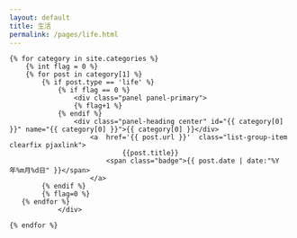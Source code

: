 ```yaml
---
layout: default
title: 生活
permalink: /pages/life.html
---
```

<div class="home">

	{% for category in site.categories %} 
		{% int flag = 0 %}
		{% for post in category[1] %}
			{% if post.type == 'life' %}
				{% if flag == 0 %}
					<div class="panel panel-primary">
					{% flag+1 %}
				{% endif %}
					<div class="panel-heading center" id="{{ category[0] }}" name="{{ category[0] }}">{{ category[0] }}</div>
						<a  href='{{ post.url }}'  class="list-group-item clearfix pjaxlink">
								{{post.title}}
				            <span class="badge">{{ post.date | date:"%Y年%m月%d日" }}</span>
				        </a>
			{% endif %} 
			{% flag=0 %}
	   {% endfor %}
				</div>
				
	{% endfor %}
	
</div>